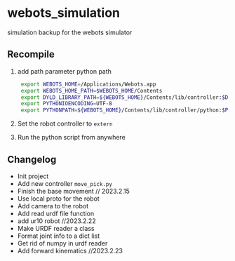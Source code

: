 # webots_simulation

simulation backup for the webots simulator

## Recompile

1. add path parameter python path

   ```bash
    export WEBOTS_HOME=/Applications/Webots.app
    export WEBOTS_HOME_PATH=$WEBOTS_HOME/Contents
    export DYLD_LIBRARY_PATH=${WEBOTS_HOME}/Contents/lib/controller:$DYLD_LIBRARY_PATH
    export PYTHONIOENCODING=UTF-8
    export PYTHONPATH=${WEBOTS_HOME}/Contents/lib/controller/python:$PYTHONPATH
    ```

2. Set the robot controller to `extern`
3. Run the python script from anywhere

## Changelog

* Init project
* Add new controller `move_pick.py`
* Finish the base movement // 2023.2.15
* Use local proto for the robot
* Add camera to the robot
* Add read urdf file function
* add ur10 robot //2023.2.22
* Make URDF reader a class
* Format joint info to a dict list
* Get rid of numpy in urdf reader
* Add forward kinematics  //2023.2.23